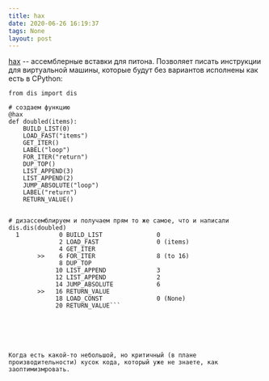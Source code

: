 ```yaml
---
title: hax
date: 2020-06-26 16:19:37
tags: None
layout: post
---
```


[hax](https://github.com/brandtbucher/hax) -- ассемблерные вставки для питона. Позволяет писать инструкции для виртуальной машины, которые будут без вариантов исполнены как есть в CPython:

```from hax import * 
from dis import dis

# создаем функцию
@hax 
def doubled(items):
    BUILD_LIST(0)
    LOAD_FAST("items")
    GET_ITER()
    LABEL("loop")
    FOR_ITER("return")
    DUP_TOP()
    LIST_APPEND(3)
    LIST_APPEND(2)
    JUMP_ABSOLUTE("loop")
    LABEL("return")
    RETURN_VALUE()


# дизассемблируем и получаем прям то же самое, что и написали
dis.dis(doubled)                                                                                                                                                                      
  1           0 BUILD_LIST               0
              2 LOAD_FAST                0 (items)
              4 GET_ITER
        >>    6 FOR_ITER                 8 (to 16)
              8 DUP_TOP
             10 LIST_APPEND              3
             12 LIST_APPEND              2
             14 JUMP_ABSOLUTE            6
        >>   16 RETURN_VALUE
             18 LOAD_CONST               0 (None)
             20 RETURN_VALUE```






Когда есть какой-то небольшой, но критичный (в плане производительности) кусок кода, который уже не знаете, как заоптимизмровать.
